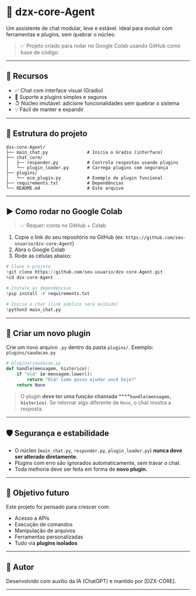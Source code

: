 # 🧠 dzx-core-Agent

Um assistente de chat modular, leve e estável. Ideal para evoluir com ferramentas e plugins, sem quebrar o núcleo.

> ✅ Projeto criado para rodar no Google Colab usando GitHub como base de código.

---

## 🚀 Recursos

* ✅ Chat com interface visual (Gradio)
* 🔌 Suporte a plugins simples e seguros
* ↺ Núcleo imutável: adicione funcionalidades sem quebrar o sistema
* 💡 Fácil de manter e expandir

---

## 📁 Estrutura do projeto

```
dzx-core-Agent/
├── main_chat.py               # Inicia o Gradio (interface)
├── chat_core/
│   ├── responder.py           # Controla respostas usando plugins
│   └── plugin_loader.py       # Carrega plugins com segurança
├── plugins/
│   └── eco_plugin.py          # Exemplo de plugin funcional
├── requirements.txt           # Dependências
└── README.md                  # Este arquivo
```

---

## ▶️ Como rodar no Google Colab

> ✅ Requer: conta no GitHub + Colab

1. Copie o link do seu repositório no GitHub (ex: `https://github.com/seu-usuario/dzx-core-Agent`)
2. Abra o Google Colab
3. Rode as células abaixo:

```python
# Clone o projeto
!git clone https://github.com/seu-usuario/dzx-core-Agent.git
%cd dzx-core-Agent

# Instale as dependências
!pip install -r requirements.txt

# Inicie o chat (link público será exibido)
!python3 main_chat.py
```

---

## 🔌 Criar um novo plugin

Crie um novo arquivo `.py` dentro da pasta `plugins/`.
Exemplo: `plugins/saudacao.py`

```python
# plugins/saudacao.py
def handle(mensagem, historico):
    if "olá" in mensagem.lower():
        return "Olá! Como posso ajudar você hoje?"
    return None
```

> O plugin **deve ter uma função chamada \*\*\*\*`handle(mensagem, historico)`**.
> Se retornar algo diferente de `None`, o chat mostra a resposta.

---

## 🛡️ Segurança e estabilidade

* O núcleo (`main_chat.py`, `responder.py`, `plugin_loader.py`) **nunca deve ser alterado diretamente.**
* Plugins com erro são ignorados automaticamente, sem travar o chat.
* Toda melhoria deve ser feita em forma de **novo plugin.**

---

## 🧠 Objetivo futuro

Este projeto foi pensado para crescer com:

* Acesso a APIs
* Execução de comandos
* Manipulação de arquivos
* Ferramentas personalizadas
* Tudo via **plugins isolados**

---

## 👤 Autor

Desenvolvido com auxílio da IA (ChatGPT) e mantido por [DZX-CORE].

---

